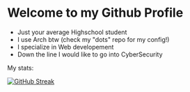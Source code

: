 # Welcome to my Github Profile
 - Just your average Highschool student
 - I use Arch btw (check my "dots" repo for my config!)
 - I specialize in Web developement
 - Down the line I would like to go into CyberSecurity

My stats:

[![GitHub Streak](https://streak-stats.demolab.com?user=jsrii&theme=graywhite&border_radius=10&background=90%2CFFFFFF%2C262626)](https://git.io/streak-stats)

